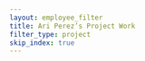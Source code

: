 ```yaml
---
layout: employee_filter
title: Ari Perez’s Project Work
filter_type: project
skip_index: true
---
```

